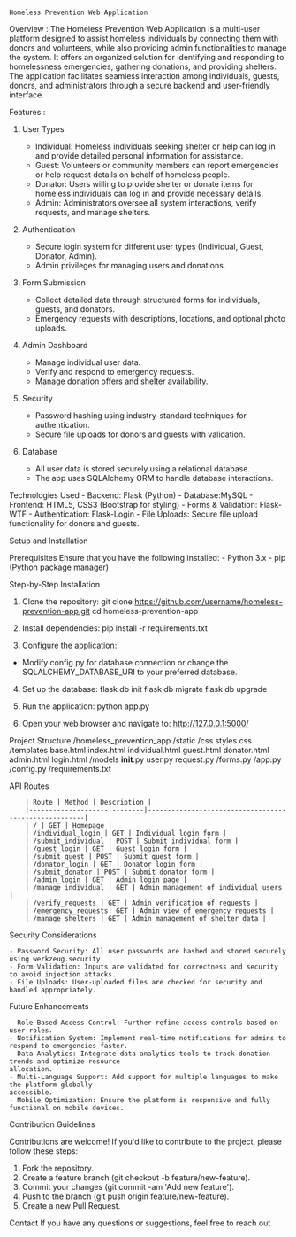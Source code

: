                                                                         Homeless Prevention Web Application
                                                                        
Overview : 
The Homeless Prevention Web Application is a multi-user platform designed to assist homeless individuals by connecting them with donors and volunteers, while also providing admin
functionalities to manage the system. It offers an organized solution for identifying and responding to homelessness emergencies, gathering donations, and providing shelters. The application facilitates seamless interaction among individuals, guests, donors, and administrators through a secure backend and user-friendly interface.

Features :

1. User Types
    - Individual: Homeless individuals seeking shelter or help can log in and provide detailed personal
    information for assistance.
    - Guest: Volunteers or community members can report emergencies or help request details on
    behalf of homeless people.
    - Donator: Users willing to provide shelter or donate items for homeless individuals can log in and
    provide necessary details.
    - Admin: Administrators oversee all system interactions, verify requests, and manage shelters.
      
2. Authentication
    - Secure login system for different user types (Individual, Guest, Donator, Admin).
    - Admin privileges for managing users and donations.
      
3. Form Submission
    - Collect detailed data through structured forms for individuals, guests, and donators.
    - Emergency requests with descriptions, locations, and optional photo uploads.
      
4. Admin Dashboard
    - Manage individual user data.
    - Verify and respond to emergency requests.
    - Manage donation offers and shelter availability.
      
5. Security
    - Password hashing using industry-standard techniques for authentication.
    - Secure file uploads for donors and guests with validation.
      
6. Database
    - All user data is stored securely using a relational database.
    - The app uses SQLAlchemy ORM to handle database interactions.
      
Technologies Used
    - Backend: Flask (Python)
    - Database:MySQL
    - Frontend: HTML5, CSS3 (Bootstrap for styling)
    - Forms & Validation: Flask-WTF
    - Authentication: Flask-Login
    - File Uploads: Secure file upload functionality for donors and guests.
    
Setup and Installation

Prerequisites
    Ensure that you have the following installed:
    - Python 3.x
    - pip (Python package manager)
    
Step-by-Step Installation

1. Clone the repository:
git clone https://github.com/username/homeless-prevention-app.git
cd homeless-prevention-app

2. Install dependencies:
pip install -r requirements.txt

3. Configure the application:
- Modify config.py for database connection or change the SQLALCHEMY_DATABASE_URI to your preferred database.
  
4. Set up the database:
flask db init
flask db migrate
flask db upgrade

6. Run the application:
python app.py

8. Open your web browser and navigate to:
http://127.0.0.1:5000/

Project Structure
        /homeless_prevention_app
        /static
        /css
        styles.css
        /templates
        base.html
        index.html
        individual.html
        guest.html
        donator.html
        admin.html
        login.html
        /models
        __init__.py
        user.py
        request.py
        /forms.py
        /app.py
        /config.py
        /requirements.txt
        
API Routes

        | Route | Method | Description |
        |--------------------|--------|------------------------------------------------------|
        | / | GET | Homepage |
        | /individual_login | GET | Individual login form |
        | /submit_individual | POST | Submit individual form |
        | /guest_login | GET | Guest login form |
        | /submit_guest | POST | Submit guest form |
        | /donator_login | GET | Donator login form |
        | /submit_donator | POST | Submit donator form |
        | /admin_login | GET | Admin login page |
        | /manage_individual | GET | Admin management of individual users |
        | /verify_requests | GET | Admin verification of requests |
        | /emergency_requests| GET | Admin view of emergency requests |
        | /manage_shelters | GET | Admin management of shelter data |
        
Security Considerations

    - Password Security: All user passwords are hashed and stored securely using werkzeug.security.
    - Form Validation: Inputs are validated for correctness and security to avoid injection attacks.
    - File Uploads: User-uploaded files are checked for security and handled appropriately.
    
Future Enhancements

    - Role-Based Access Control: Further refine access controls based on user roles.
    - Notification System: Implement real-time notifications for admins to respond to emergencies faster.
    - Data Analytics: Integrate data analytics tools to track donation trends and optimize resource
    allocation.
    - Multi-Language Support: Add support for multiple languages to make the platform globally
    accessible.
    - Mobile Optimization: Ensure the platform is responsive and fully functional on mobile devices.
    
Contribution Guidelines

Contributions are welcome! If you'd like to contribute to the project, please follow these steps:
1. Fork the repository.
2. Create a feature branch (git checkout -b feature/new-feature).
3. Commit your changes (git commit -am 'Add new feature').
4. Push to the branch (git push origin feature/new-feature).
5. Create a new Pull Request.
  
Contact
If you have any questions or suggestions, feel free to reach out
